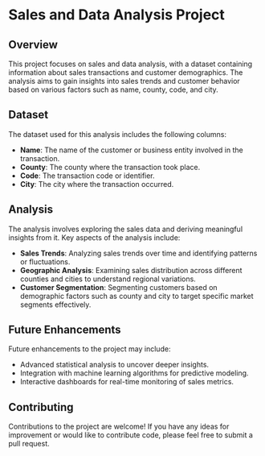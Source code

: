 # Sales and Data Analysis Project

## Overview
This project focuses on sales and data analysis, with a dataset containing information about sales transactions and customer demographics. The analysis aims to gain insights into sales trends and customer behavior based on various factors such as name, county, code, and city.

## Dataset
The dataset used for this analysis includes the following columns:
- **Name**: The name of the customer or business entity involved in the transaction.
- **County**: The county where the transaction took place.
- **Code**: The transaction code or identifier.
- **City**: The city where the transaction occurred.

## Analysis
The analysis involves exploring the sales data and deriving meaningful insights from it. Key aspects of the analysis include:
- **Sales Trends**: Analyzing sales trends over time and identifying patterns or fluctuations.
- **Geographic Analysis**: Examining sales distribution across different counties and cities to understand regional variations.
- **Customer Segmentation**: Segmenting customers based on demographic factors such as county and city to target specific market segments effectively.

## Future Enhancements
Future enhancements to the project may include:
- Advanced statistical analysis to uncover deeper insights.
- Integration with machine learning algorithms for predictive modeling.
- Interactive dashboards for real-time monitoring of sales metrics.

## Contributing
Contributions to the project are welcome! If you have any ideas for improvement or would like to contribute code, please feel free to submit a pull request.



